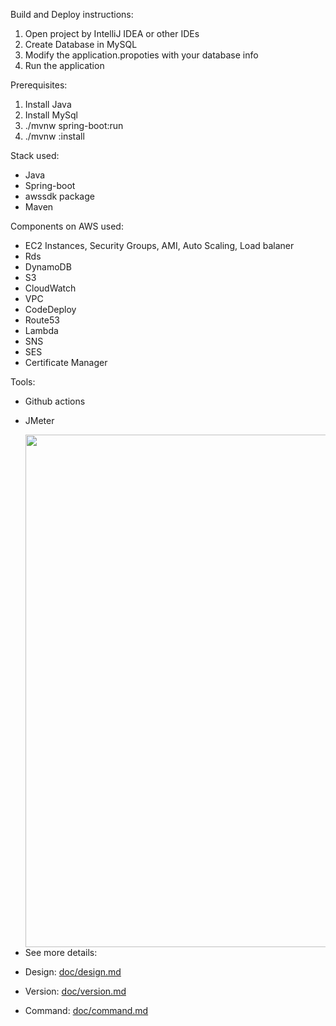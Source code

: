 Build and Deploy instructions:

1. Open project by IntelliJ IDEA or other IDEs
2. Create Database in MySQL
3. Modify the application.propoties with your database info
4. Run the application


Prerequisites:

1. Install Java
2. Install MySql
3. ./mvnw spring-boot:run
4. ./mvnw :install


Stack used:

- Java
- Spring-boot
- awssdk package
- Maven

Components on AWS used:
- EC2 Instances, Security Groups, AMI, Auto Scaling, Load balaner
- Rds
- DynamoDB
- S3
- CloudWatch
- VPC
- CodeDeploy
- Route53
- Lambda
- SNS
- SES
- Certificate Manager

Tools:
- Github actions
- JMeter

- <a href="https://github.com/liukeyu-spring2021/webapp/blob/main/doc/Diagram.png"><img src="https://github.com/liukeyu-spring2021/webapp/blob/main/doc/Diagram.png" align="left" height="820" width="800" ></a>
See more details:

- Design:  [doc/design.md](https://github.com/liukeyu-spring2021/webapp/blob/main/doc/design.md)
- Version: [doc/version.md](https://github.com/liukeyu-spring2021/webapp/blob/main/doc/version.md)
- Command: [doc/command.md](https://github.com/liukeyu-spring2021/webapp/blob/maindoc/command.md)